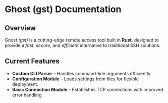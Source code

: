 # Ghost (gst) Documentation

## Overview

*Ghost (gst)* is a cutting-edge remote access tool built in **Rust**, designed to provide a *fast*, *secure*, and *efficient* alternative to traditional SSH solutions.

## Current Features

- **Custom CLI Parser** – Handles command-line arguments efficiently.
- **Configuration Module** – Loads settings from files for flexible deployment.
- **Basic Connection Module** – Establishes TCP connections with improved error handling.